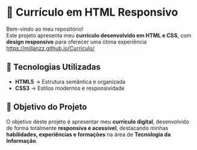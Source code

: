 # 💼 Currículo em HTML Responsivo

Bem-vindo ao meu repositório!  
Este projeto apresenta meu **currículo desenvolvido em HTML e CSS**, com **design responsivo** para oferecer uma ótima experiência
https://millanzz.github.io/Curriculo/

## 🚀 Tecnologias Utilizadas

- **HTML5** → Estrutura semântica e organizada  
- **CSS3** → Estilos modernos e responsividade  

## 🧠 Objetivo do Projeto

O objetivo deste projeto é apresentar meu **currículo digital**, desenvolvido de forma totalmente **responsiva e acessível**, destacando minhas **habilidades, experiências e formações** na área de **Tecnologia da Informação**.
